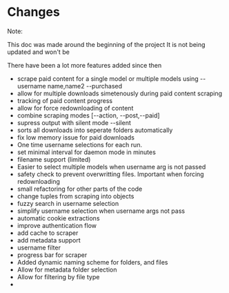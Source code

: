# Changes

Note:

This doc was made around the beginning of the project
It is not being updated and won't be

There have been a lot more features added since then

- scrape paid content for a single model or multiple models using --username name,name2 --purchased
- allow for multiple downloads simetenously during paid content scraping
- tracking of paid content progress
- allow for force redownloading of content
- combine scraping modes [--action, --post,--paid]
- supress output with silent mode --silent
- sorts all downloads into seperate folders automatically
- fix low memory issue for paid downloads
- One time username selections for each run.
- set minimal interval for daemon mode in minutes
- filename support (limited)
- Easier to select multiple models when username arg is not passed
- safety check to prevent overwritting files. Important when forcing redownloading
- small refactoring for other parts of the code
- change tuples from scraping into objects
- fuzzy search in username selection
- simplify username selection when username args not pass
- automatic cookie extractions
- improve authentication flow
- add cache to scraper
- add metadata support
- username filter
- progress bar for scraper
- Added dynamic naming scheme for folders, and files
- Allow for metadata folder selection
- Allow for filtering by file type
-
